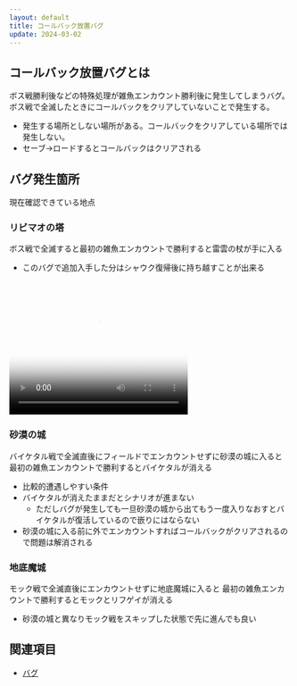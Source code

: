 ```yaml
---
layout: default
title: コールバック放置バグ
update: 2024-03-02
---
```


## コールバック放置バグとは

ボス戦勝利後などの特殊処理が雑魚エンカウント勝利後に発生してしまうバグ。
ボス戦で全滅したときにコールバックをクリアしていないことで発生する。

* 発生する場所としない場所がある。コールバックをクリアしている場所では発生しない。
* セーブ→ロードするとコールバックはクリアされる


## バグ発生箇所

現在確認できている地点

### リビマオの塔

ボス戦で全滅すると最初の雑魚エンカウントで勝利すると雷雲の杖が手に入る

* このバグで追加入手した分はシャウク復帰後に持ち越すことが出来る

<video width="320" height="240" controls poster="https://drive.google.com/uc?export=view&id=1U3tI8yaFEZxM_2AzvD1pK8VFzj_qU5C8"><source src="https://drive.google.com/uc?export=view&id=17svzMKZ48lsupQD1OiiFcA88kezJOGFm" type="video/mp4"></video>

### 砂漠の城

バイケタル戦で全滅直後にフィールドでエンカウントせずに砂漠の城に入ると
最初の雑魚エンカウントで勝利するとバイケタルが消える

* 比較的遭遇しやすい条件
* バイケタルが消えたままだとシナリオが進まない
	* ただしバグが発生しても一旦砂漠の城から出てもう一度入りなおすとバイケタルが復活しているので嵌りにはならない
* 砂漠の城に入る前に外でエンカウントすればコールバックがクリアされるので問題は解消される

### 地底魔城

モック戦で全滅直後にエンカウントせずに地底魔城に入ると
最初の雑魚エンカウントで勝利するとモックとリフゲイが消える

* 砂漠の城と異なりモック戦をスキップした状態で先に進んでも良い

## 関連項目

* [バグ](bug.md)
